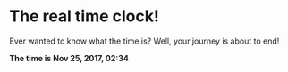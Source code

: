 # The real time clock!

Ever wanted to know what the time is? Well, your journey is about to end!

**The time is Nov 25, 2017, 02:34**